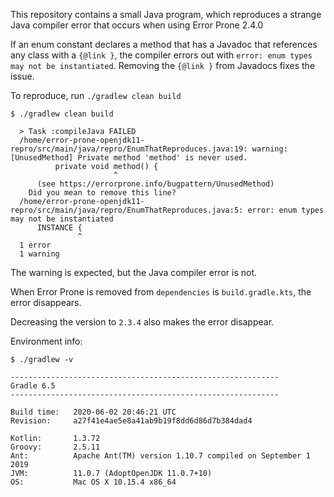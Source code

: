 This repository contains a small Java program, which reproduces a strange Java compiler error that occurs when using Error Prone 2.4.0

If an enum constant declares a method that has a Javadoc that references any class with a `{@link }`, the compiler errors out with
`error: enum types may not be instantiated`.
Removing the `{@link }` from Javadocs fixes the issue. 


To reproduce, run  `./gradlew clean build` 
```
$ ./gradlew clean build
  
  > Task :compileJava FAILED
  /home/error-prone-openjdk11-repro/src/main/java/repro/EnumThatReproduces.java:19: warning: [UnusedMethod] Private method 'method' is never used.
          private void method() {
                       ^
      (see https://errorprone.info/bugpattern/UnusedMethod)
    Did you mean to remove this line?
  /home/error-prone-openjdk11-repro/src/main/java/repro/EnumThatReproduces.java:5: error: enum types may not be instantiated
      INSTANCE {
               ^
  1 error
  1 warning
```

The warning is expected, but the Java compiler error is not.

When Error Prone is removed from `dependencies` is `build.gradle.kts`, the error disappears.

Decreasing the version to `2.3.4` also makes the error disappear.

Environment info:

```
$ ./gradlew -v

------------------------------------------------------------
Gradle 6.5
------------------------------------------------------------

Build time:   2020-06-02 20:46:21 UTC
Revision:     a27f41e4ae5e8a41ab9b19f8dd6d86d7b384dad4

Kotlin:       1.3.72
Groovy:       2.5.11
Ant:          Apache Ant(TM) version 1.10.7 compiled on September 1 2019
JVM:          11.0.7 (AdoptOpenJDK 11.0.7+10)
OS:           Mac OS X 10.15.4 x86_64
```

